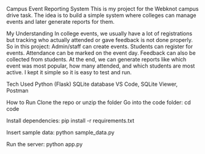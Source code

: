 Campus Event Reporting System
This is my project for the Webknot campus drive task.
The idea is to build a simple system where colleges can manage events and later generate reports for them.

My Understanding
In college events, we usually have a lot of registrations but tracking who actually attended or gave feedback is not done properly.
So in this project:
Admin/staff can create events.
Students can register for events.
Attendance can be marked on the event day.
Feedback can also be collected from students.
At the end, we can generate reports like which event was most popular, how many attended, and which students are most active.
I kept it simple so it is easy to test and run.

Tech Used
Python (Flask)
SQLite database
VS Code, SQLite Viewer, Postman

How to Run
Clone the repo or unzip the folder
Go into the code folder:
cd code

Install dependencies:
pip install -r requirements.txt

Insert sample data:
python sample_data.py

Run the server:
python app.py


